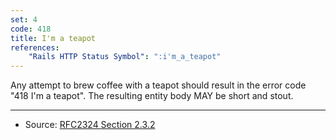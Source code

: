 ```yaml
---
set: 4
code: 418
title: I'm a teapot
references:
    "Rails HTTP Status Symbol": ":i'm_a_teapot"
---
```


Any attempt to brew coffee with a teapot should result in the error code
"418 I'm a teapot". The resulting entity body MAY be short and stout.

---

* Source: [RFC2324 Section 2.3.2][1]

[1]: <https://tools.ietf.org/html/rfc2324#section-2.3.2>